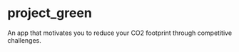 # project_green

An app that motivates you to reduce your CO2 footprint through competitive challenges.
